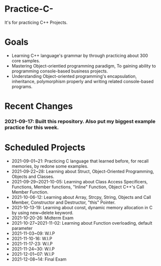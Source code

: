 # Practice-C-
It's for practicing C++ Projects.

# Goals
- Learning C++ language's grammar by through practicing about 300 core samples.
- Mastering Object-orientied programming paradigm, To gaining ability to programming console-based business projects.
- Understanding Object-oriented programming's encapsulation, inheritance, polymorphism properly and writing related console-based programs.

# Recent Changes
### 2021-09-17: Built this repository. Also put my biggest example practice for this week.

# Scheduled Projects
- 2021-09-01~21: Practicing C language that learned before, for recall memories, by redone some examples.
- 2021-09-22~28: Learning about Struct, Object-Oriented Programming, Objects and Classes.
- 2021-09-29~2021-10-05: Learning about Class Access Specificers, Functions, Member functions, "Inline" Function, Object C++'s Call Member Function.
- 2021-10-06-12: Learning about Array, Strcpy, String, Objects and Call Member, Constructor and Destructor, "this" Pointer.
- 2021-10-13-19: Learning about const, dynamic memory allocation in C by using new~delete keyword.
- 2021-10-20-26: Midterm Exam
- 2021-10-27~2021-11-02: Learning about Function overloading, default parameter
- 2021-11-03~09: W.I.P
- 2021-11-10-16: W.I.P
- 2021-11-17-23: W.I.P
- 2021-11-24~30: W.I.P
- 2021-12-01~07: W.I.P
- 2021-12-08~14: Final Exam
